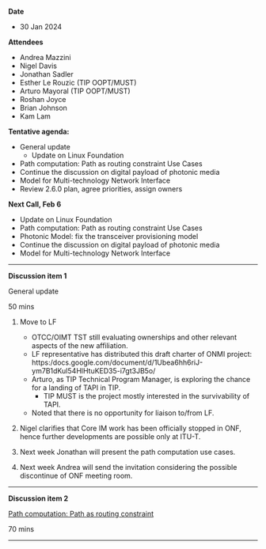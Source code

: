 **Date**
- 30 Jan 2024

**Attendees**
- Andrea Mazzini
- Nigel Davis
- Jonathan Sadler
- Esther Le Rouzic (TIP OOPT/MUST)
- Arturo Mayoral (TIP OOPT/MUST)
- Roshan Joyce
- Brian Johnson
- Kam Lam

**Tentative agenda:**
- General update
  + Update on Linux Foundation
- Path computation: Path as routing constraint Use Cases
- Continue the discussion on digital payload of photonic media
- Model for Multi-technology Network Interface
- Review 2.6.0 plan, agree priorities, assign owners

**Next Call, Feb 6**

- Update on Linux Foundation
- Path computation: Path as routing constraint Use Cases
- Photonic Model: fix the transceiver provisioning model
- Continue the discussion on digital payload of photonic media
- Model for Multi-technology Network Interface

-------------------------------------------------------------------------------------
**Discussion item 1**

General update

50 mins

1) Move to LF
     - OTCC/OIMT TST still evaluating ownerships and other relevant aspects of the new affiliation.
     - LF representative has distributed this draft charter of ONMI project:
       https:/docs.google.com/document/d/1Ubea6hh6riJ-ym7B1dKuI54HlHtuKED35-i7gt3JB5o/
     - Arturo, as TIP Technical Program Manager, is exploring the chance for a landing of TAPI in TIP.
       + TIP MUST is the project mostly interested in the survivability of TAPI.
     - Noted that there is no opportunity for liaison to/from LF.

2) Nigel clarifies that Core IM work has been officially stopped in ONF, hence further developments are possible only at ITU-T.

3) Next week Jonathan will present the path computation use cases.

4) Next week Andrea will send the invitation considering the possible discontinue of ONF meeting room.


-------------------------------------------------------------------------------------
**Discussion item 2**

[Path computation: Path as routing constraint](https://github.com/Open-Network-Models-and-Interfaces-ONMI/TAPI/wiki/Discussion-%E2%80%90-Path-computation-%E2%80%90-Path-as-routing-constraint)

70 mins

-------------------------------------------------------------------------------------